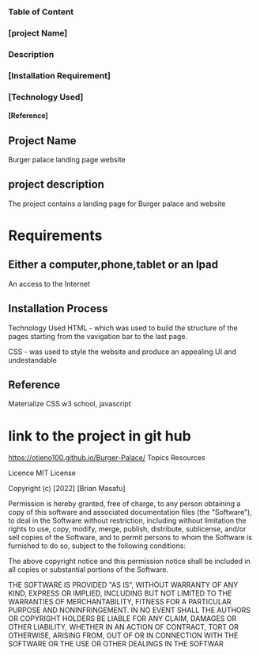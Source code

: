 
### Table of Content
### [project Name]
### Description
### [Installation Requirement]
### [Technology Used]
#### [Reference]
## Project Name
Burger palace landing page website
## project description
The project contains a landing page for Burger palace and website
# Requirements
## Either a computer,phone,tablet or an Ipad

An access to the Internet

## Installation Process
Technology Used
HTML - which was used to build the structure of the pages starting from the vavigation bar to the last page.

CSS - was used to style the website and produce an appealing UI and undestandable



## Reference
Materialize CSS
w3 school, javascript
# link to the project in git hub
https://otieno100.github.io/Burger-Palace/
Topics Resources

Licence
MIT License

Copyright (c) [2022] [Brian Masafu]

Permission is hereby granted, free of charge, to any person obtaining a copy of this software and associated documentation files (the "Software"), to deal in the Software without restriction, including without limitation the rights to use, copy, modify, merge, publish, distribute, sublicense, and/or sell copies of the Software, and to permit persons to whom the Software is furnished to do so, subject to the following conditions:

The above copyright notice and this permission notice shall be included in all copies or substantial portions of the Software.

THE SOFTWARE IS PROVIDED "AS IS", WITHOUT WARRANTY OF ANY KIND, EXPRESS OR IMPLIED, INCLUDING BUT NOT LIMITED TO THE WARRANTIES OF MERCHANTABILITY, FITNESS FOR A PARTICULAR PURPOSE AND NONINFRINGEMENT. IN NO EVENT SHALL THE AUTHORS OR COPYRIGHT HOLDERS BE LIABLE FOR ANY CLAIM, DAMAGES OR OTHER LIABILITY, WHETHER IN AN ACTION OF CONTRACT, TORT OR OTHERWISE, ARISING FROM, OUT OF OR IN CONNECTION WITH THE SOFTWARE OR THE USE OR OTHER DEALINGS IN THE SOFTWAR